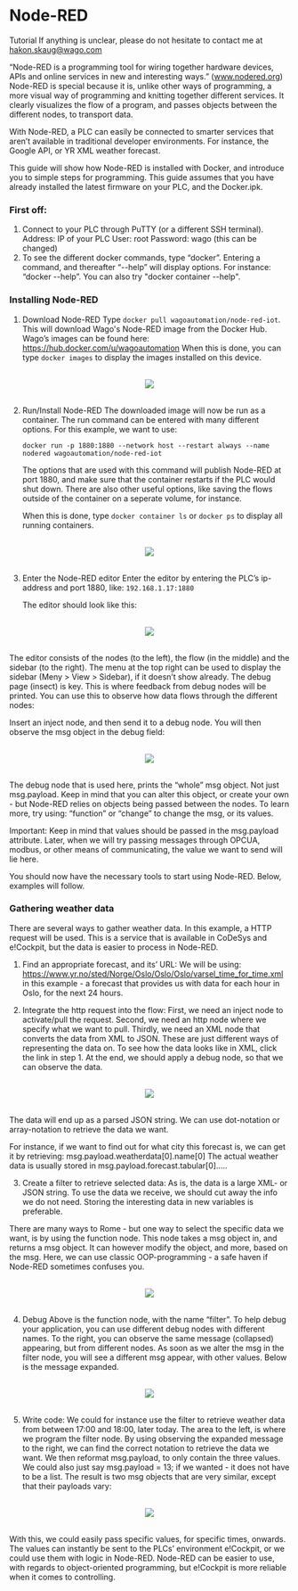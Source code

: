 # Node-RED 
Tutorial
If anything is unclear, please do not hesitate to contact me at [hakon.skaug@wago.com](mailto:hakon.skaug@wago.com)

“Node-RED is a programming tool for wiring together hardware devices, APIs and online services in new and interesting ways.” (www.nodered.org)
Node-RED is special because it is, unlike other ways of programming, a more visual way of programming and knitting together different services.
It clearly visualizes the flow of a program, and passes objects between the different nodes, to transport data.

With Node-RED, a PLC can easily be connected to smarter services that aren’t available in traditional developer environments.
For instance, the Google API, or YR XML weather forecast.

This guide will show how Node-RED is installed with Docker, and introduce you to simple steps for programming.
This guide assumes that you have already installed the latest firmware on your PLC, and the Docker.ipk.

### First off:
1.  Connect to your PLC through PuTTY (or a different SSH terminal).
    Address: IP of your PLC
    User: root
    Password: wago (this can be changed)
2.  To see the different docker commands, type “docker”. Entering a command, and thereafter “--help” will display options.
    For instance: “docker --help”. You can also try "docker container --help".

### Installing Node-RED
1.  Download Node-RED
    Type ```docker pull wagoautomation/node-red-iot```. This will download Wago's Node-RED image from the Docker Hub.
    Wago’s images can be found here: https://hub.docker.com/u/wagoautomation
    When this is done, you can type ```docker images``` to display the images installed on this device.
<div align="center">
   <br>
  <img src="img\docker_container.png"><br><br>
</div>

2.  Run/Install Node-RED
    The downloaded image will now be run as a container. The run command can be entered with many different options. For this example, we want to use:
    ```
    docker run -p 1880:1880 --network host --restart always --name nodered wagoautomation/node-red-iot
    ```
    The options that are used with this command will publish Node-RED at port 1880, and make sure that the container restarts if the PLC would shut down.
    There are also other useful options, like saving the flows outside of the container on a seperate volume, for instance.

    When this is done, type ```docker container ls``` or ```docker ps``` to display all running containers.
<div align="center">
   <br>
  <img src="img\docker_container_1.png"><br><br>
</div>

3.  Enter the Node-RED editor
    Enter the editor by entering the PLC’s ip-address and port 1880, like:
    `192.168.1.17:1880`

    The editor should look like this:
<div align="center">
    <br>
  <img src="img\node_red1.png"><br><br>
</div>

The editor consists of the nodes (to the left), the flow (in the middle) and the sidebar (to the right). The menu at the top right can be used to display
the sidebar (Meny > View > Sidebar), if it doesn’t show already. The debug page (insect) is key. This is where feedback from debug nodes will be printed.
You can use this to observe how data flows through the different nodes:

Insert an inject node, and then send it to a debug node. You will then observe the msg object in the debug field:
<div align="center">
    <br>
  <img src="img\node_red2.png"><br><br>
</div>

The debug node that is used here, prints the “whole” msg object. Not just msg.payload. Keep in mind that you can alter this object, or create your own -
but Node-RED relies on objects being passed between the nodes. To learn more, try using: “function” or “change” to change the msg, or its values.

Important: Keep in mind that values should be passed in the msg.payload attribute. Later, when we will try passing messages through OPCUA, modbus, or other
means of communicating, the value we want to send will lie here.


You should now have the necessary tools to start using Node-RED. Below, examples will follow.

### Gathering weather data
There are several ways to gather weather data. In this example, a HTTP request will be used. This is a service that is available in CoDeSys and e!Cockpit,
but the data is easier to process in Node-RED.


1.  Find an appropriate forecast, and its’ URL:
We will be using: https://www.yr.no/sted/Norge/Oslo/Oslo/Oslo/varsel_time_for_time.xml in this example - a forecast that provides us with data for each hour
in Oslo, for the next 24 hours.

2.  Integrate the http request into the flow:
First, we need an inject node to activate/pull the request.
Second, we need an http node where we specify what we want to pull.
Thirdly, we need an XML node that converts the data from XML to JSON. These are just different ways of representing the data on. To see how the data looks
like in XML, click the link in step 1. At the end, we should apply a debug node, so that we can observe the data.
<div align="center">
    <br>
  <img src="img\node_red3.png"><br><br>
</div>

The data will end up as a parsed JSON string. We can use dot-notation or array-notation to retrieve the data we want.

For instance, if we want to find out for what city this forecast is, we can get it by retrieving: msg.payload.weatherdata[0].name[0]
The actual weather data is usually stored in msg.payload.forecast.tabular[0].....


3.  Create a filter to retrieve selected data:
As is, the data is a large XML- or JSON string. To use the data we receive, we should cut away the info we do not need. Storing the interesting data in new
variables is preferable.

There are many ways to Rome - but one way to select the specific data we want, is by using the function node. This node takes a msg object in, and returns a
msg object. It can however modify the object, and more, based on the msg. Here, we can use classic OOP-programming - a safe haven if Node-RED sometimes confuses you.
<div align="center">
    <br>
  <img src="img\node_red4.png"><br><br>
</div>

4.  Debug
Above is the function node, with the name “filter”. To help debug your application, you can use different debug nodes with different names. To the right,
you can observe the same message (collapsed) appearing, but from different nodes. As soon as we alter the msg in the filter node, you will see a different
msg appear, with other values. Below is the message expanded.
<div align="center">
    <br>
  <img src="img\node_red5.png"><br><br>
</div>

5.  Write code:
We could for instance use the filter to retrieve weather data from between 17:00 and 18:00, later today. The area to the left, is where we program the filter node.
By using observing the expanded message to the right, we can find the correct notation to retrieve the data we want.
We then reformat msg.payload, to only contain the three values. We could also just say msg.payload = 13; if we wanted - it does not have to be a list.
The result is two msg objects that are very similar, except that their payloads vary:
<div align="center">
    <br>
  <img src="img\node_red5.png"><br><br>
</div>

With this, we could easily pass specific values, for specific times, onwards. The values can instantly be sent to the PLCs’ environment e!Cockpit, or we could use
them with logic in Node-RED. Node-RED can be easier to use, with regards to object-oriented programming, but e!Cockpit is more reliable when it comes to controlling.
